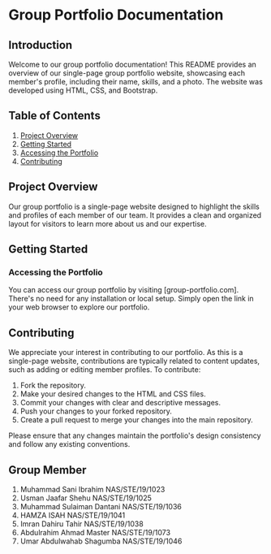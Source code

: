 # Group Portfolio Documentation

## Introduction

Welcome to our group portfolio documentation! This README provides an overview of our single-page group portfolio website, showcasing each member's profile, including their name, skills, and a photo. The website was developed using HTML, CSS, and Bootstrap.

## Table of Contents

1. [Project Overview](#project-overview)
2. [Getting Started](#getting-started)
3. [Accessing the Portfolio](#accessing-the-portfolio)
5. [Contributing](#contributing)

## Project Overview

Our group portfolio is a single-page website designed to highlight the skills and profiles of each member of our team. It provides a clean and organized layout for visitors to learn more about us and our expertise.

## Getting Started

### Accessing the Portfolio

You can access our group portfolio by visiting [group-portfolio.com]. There's no need for any installation or local setup. Simply open the link in your web browser to explore our portfolio.

## Contributing

We appreciate your interest in contributing to our portfolio. As this is a single-page website, contributions are typically related to content updates, such as adding or editing member profiles. To contribute:

1. Fork the repository.
2. Make your desired changes to the HTML and CSS files.
3. Commit your changes with clear and descriptive messages.
4. Push your changes to your forked repository.
5. Create a pull request to merge your changes into the main repository.

Please ensure that any changes maintain the portfolio's design consistency and follow any existing conventions.


## Group Member
1. Muhammad Sani Ibrahim NAS/STE/19/1023
2. Usman Jaafar Shehu NAS/STE/19/1025
3. Muhammad Sulaiman Dantani NAS/STE/19/1036
4. HAMZA ISAH NAS/STE/19/1041
5. Imran Dahiru Tahir NAS/STE/19/1038
6. Abdulrahim Ahmad Master NAS/STE/19/1073
7. Umar Abdulwahab Shagumba NAS/STE/19/1046



